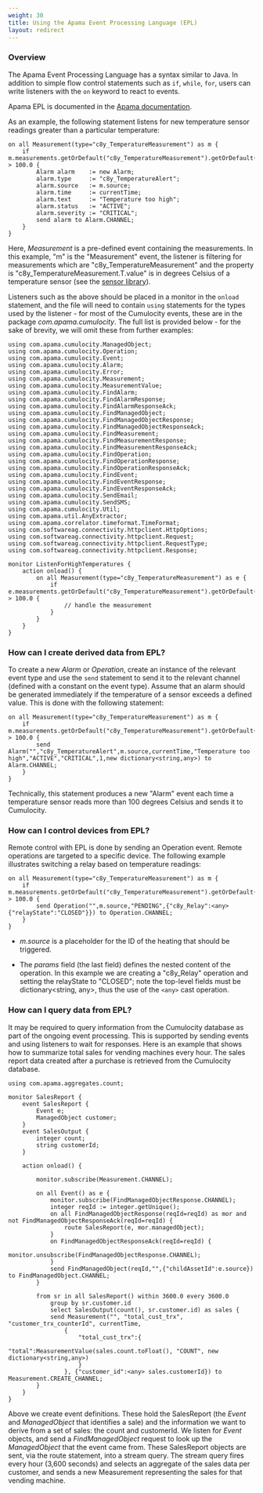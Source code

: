 ```yaml
---
weight: 30
title: Using the Apama Event Processing Language (EPL)
layout: redirect
---
```


<a name="using-epl"></a>
### Overview

The Apama Event Processing Language has a syntax similar to Java. In addition to simple flow control statements such as `if`, `while`, `for`, users can write listeners with the `on` keyword to react to events.

Apama EPL is documented in the [Apama documentation](https://documentation.softwareag.com/onlinehelp/Rohan/Apama/v10-5/apama10-5/apama-webhelp/).

As an example, the following statement listens for new temperature sensor readings greater than a particular temperature:

	on all Measurement(type="c8y_TemperatureMeasurement") as m {
		if m.measurements.getOrDefault("c8y_TemperatureMeasurement").getOrDefault("T").value > 100.0 {
			Alarm alarm    := new Alarm;
			alarm.type     := "c8y_TemperatureAlert";
			alarm.source   := m.source;
			alarm.time     := currentTime;
			alarm.text     := "Temperature too high";
			alarm.status   := "ACTIVE";
			alarm.severity := "CRITICAL";
			send alarm to Alarm.CHANNEL;
		}
	}

Here, _Measurement_ is a pre-defined event containing the measurements. In this example, "m" is the "Measurement" event, the listener is filtering for measurements which are "c8y_TemperatureMeasurement" and the property is "c8y_TemperatureMeasurement.T.value" is in degrees Celsius of a temperature sensor (see the [sensor library](https://www.cumulocity.com/guides/reference/sensor-library)).

Listeners such as the above should be placed in a monitor in the `onload` statement, and the file will need to contain `using` statements for the types used by the listener - for most of the Cumulocity events, these are in the package *com.apama.cumulocity*. The full list is provided below - for the sake of brevity, we will omit these from further examples:

	using com.apama.cumulocity.ManagedObject;
	using com.apama.cumulocity.Operation;
	using com.apama.cumulocity.Event;
	using com.apama.cumulocity.Alarm;
	using com.apama.cumulocity.Error;
	using com.apama.cumulocity.Measurement;
	using com.apama.cumulocity.MeasurementValue;
	using com.apama.cumulocity.FindAlarm;
	using com.apama.cumulocity.FindAlarmResponse;
	using com.apama.cumulocity.FindAlarmResponseAck;
	using com.apama.cumulocity.FindManagedObject;
	using com.apama.cumulocity.FindManagedObjectResponse;
	using com.apama.cumulocity.FindManagedObjectResponseAck;
	using com.apama.cumulocity.FindMeasurement;
	using com.apama.cumulocity.FindMeasurementResponse;
	using com.apama.cumulocity.FindMeasurementResponseAck;
	using com.apama.cumulocity.FindOperation;
	using com.apama.cumulocity.FindOperationResponse;
	using com.apama.cumulocity.FindOperationResponseAck;
	using com.apama.cumulocity.FindEvent;
	using com.apama.cumulocity.FindEventResponse;
	using com.apama.cumulocity.FindEventResponseAck;
	using com.apama.cumulocity.SendEmail;
	using com.apama.cumulocity.SendSMS;
	using com.apama.cumulocity.Util;
	using com.apama.util.AnyExtractor;
	using com.apama.correlator.timeformat.TimeFormat;
	using com.softwareag.connectivity.httpclient.HttpOptions;
	using com.softwareag.connectivity.httpclient.Request;
	using com.softwareag.connectivity.httpclient.RequestType;
	using com.softwareag.connectivity.httpclient.Response;

	monitor ListenForHighTemperatures {
		action onload() {
			on all Measurement(type="c8y_TemperatureMeasurement") as e {
				if e.measurements.getOrDefault("c8y_TemperatureMeasurement").getOrDefault("T").value > 100.0 {
					// handle the measurement
				}
			}
		}
	}

### How can I create derived data from EPL?

To create a new _Alarm_ or _Operation_, create an instance of the relevant event type and use the `send` statement to send it to the relevant channel (defined with a constant on the event type). Assume that an alarm should be generated immediately if the temperature of a sensor exceeds a defined value. This is done with the following statement:

	on all Measurement(type="c8y_TemperatureMeasurement") as m {
		if m.measurements.getOrDefault("c8y_TemperatureMeasurement").getOrDefault("T").value > 100.0 {
			send Alarm("","c8y_TemperatureAlert",m.source,currentTime,"Temperature too high","ACTIVE","CRITICAL",1,new dictionary<string,any>) to Alarm.CHANNEL;
		}
	}

Technically, this statement produces a new "Alarm" event each time a temperature sensor reads more than 100 degrees Celsius and sends it to Cumulocity.

### How can I control devices from EPL?

Remote control with EPL is done by sending an Operation event. Remote operations are targeted to a specific device. The following example illustrates switching a relay based on temperature readings:

	on all Measurement(type="c8y_TemperatureMeasurement") as m {
		if m.measurements.getOrDefault("c8y_TemperatureMeasurement").getOrDefault("T").value > 100.0 {
			send Operation("",m.source,"PENDING",{"c8y_Relay":<any>{"relayState":"CLOSED"}}) to Operation.CHANNEL;
		}
	}

		
* *m.source* is a placeholder for the ID of the heating that should be triggered.

* The *params* field (the last field) defines the nested content of the operation. In this example we are creating a "c8y_Relay" operation and setting the relayState to "CLOSED"; note the top-level fields must be dictionary&lt;string, any&gt;, thus the use of the `<any>` cast operation.

### How can I query data from EPL?

It may be required to query information from the Cumulocity database as part of the ongoing event processing. This is supported by sending events and using listeners to wait for responses. Here is an example that shows how to summarize total sales for vending machines every hour. The sales report data created after a purchase is retrieved from the Cumulocity database.

	using com.apama.aggregates.count;

	monitor SalesReport {
		event SalesReport {
			Event e;
			ManagedObject customer;
		}
		event SalesOutput {
			integer count;
			string customerId;
		}

		action onload() {

			monitor.subscribe(Measurement.CHANNEL);

			on all Event() as e {
				monitor.subscribe(FindManagedObjectResponse.CHANNEL);
				integer reqId := integer.getUnique();
				on all FindManagedObjectResponse(reqId=reqId) as mor and not FindManagedObjectResponseAck(reqId=reqId) {
					route SalesReport(e, mor.managedObject);
				}
				on FindManagedObjectResponseAck(reqId=reqId) {
					monitor.unsubscribe(FindManagedObjectResponse.CHANNEL);
				}
				send FindManagedObject(reqId,"",{"childAssetId":e.source}) to FindManagedObject.CHANNEL;
			}

			from sr in all SalesReport() within 3600.0 every 3600.0
				group by sr.customer.id
				select SalesOutput(count(), sr.customer.id) as sales {
				send Measurement("", "total_cust_trx", "customer_trx_counterId", currentTime,
					{
						"total_cust_trx":{
							"total":MeasurementValue(sales.count.toFloat(), "COUNT", new dictionary<string,any>)
						}
					}, {"customer_id":<any> sales.customerId}) to Measurement.CREATE_CHANNEL;
			}
		}
	}

Above we create event definitions. These hold the SalesReport (the _Event_ and _ManagedObject_ that identifies a sale) and the information we want to derive from a set of sales: the count and customerId. We listen for _Event_ objects, and send a _FindManagedObject_ request to look up the _ManagedObject_ that the event came from. These SalesReport objects are sent, via the route statement, into a stream query. The stream query fires every hour (3,600 seconds) and selects an aggregate of the sales data per customer, and sends a new Measurement representing the sales for that vending machine.
